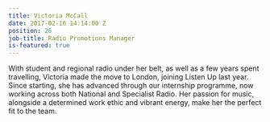 ```yaml
---
title: Victoria McCall
date: 2017-02-16 14:14:00 Z
position: 26
job-title: Radio Promotions Manager
is-featured: true
---
```


With student and regional radio under her belt, as well as a few years spent travelling, Victoria made the move to London, joining Listen Up last year. Since starting, she has advanced through our internship programme, now working across both National and Specialist Radio. Her passion for music, alongside a determined work ethic and vibrant energy, make her the perfect fit to the team. 